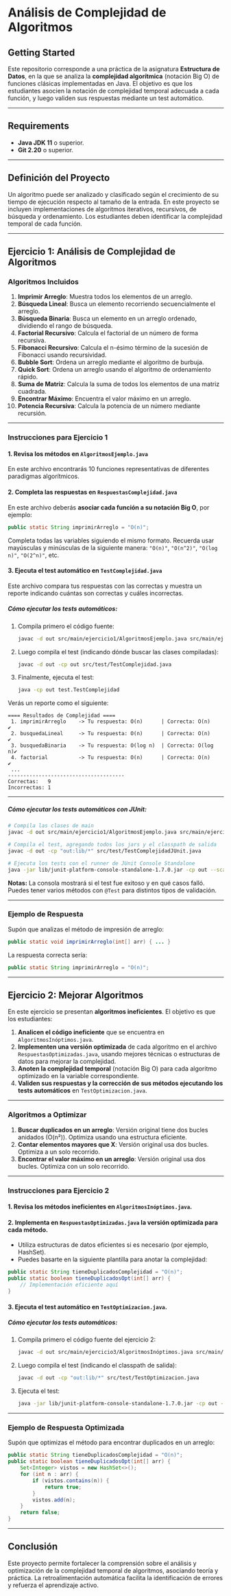 
# Análisis de Complejidad de Algoritmos

## Getting Started

Este repositorio corresponde a una práctica de la asignatura **Estructura de Datos**, en la que se analiza la **complejidad algorítmica** (notación Big O) de funciones clásicas implementadas en Java. El objetivo es que los estudiantes asocien la notación de complejidad temporal adecuada a cada función, y luego validen sus respuestas mediante un test automático.

---

## Requirements

* **Java JDK 11** o superior.
* **Git 2.20** o superior.

---

## Definición del Proyecto

Un algoritmo puede ser analizado y clasificado según el crecimiento de su tiempo de ejecución respecto al tamaño de la entrada. En este proyecto se incluyen implementaciones de algoritmos iterativos, recursivos, de búsqueda y ordenamiento. Los estudiantes deben identificar la complejidad temporal de cada función.

---

## Ejercicio 1: **Análisis de Complejidad de Algoritmos**

### Algoritmos Incluidos

1. **Imprimir Arreglo**: Muestra todos los elementos de un arreglo.
2. **Búsqueda Lineal**: Busca un elemento recorriendo secuencialmente el arreglo.
3. **Búsqueda Binaria**: Busca un elemento en un arreglo ordenado, dividiendo el rango de búsqueda.
4. **Factorial Recursivo**: Calcula el factorial de un número de forma recursiva.
5. **Fibonacci Recursivo**: Calcula el n-ésimo término de la sucesión de Fibonacci usando recursividad.
6. **Bubble Sort**: Ordena un arreglo mediante el algoritmo de burbuja.
7. **Quick Sort**: Ordena un arreglo usando el algoritmo de ordenamiento rápido.
8. **Suma de Matriz**: Calcula la suma de todos los elementos de una matriz cuadrada.
9. **Encontrar Máximo**: Encuentra el valor máximo en un arreglo.
10. **Potencia Recursiva**: Calcula la potencia de un número mediante recursión.

---

### Instrucciones para Ejercicio 1

#### 1. Revisa los métodos en `AlgoritmosEjemplo.java`

En este archivo encontrarás 10 funciones representativas de diferentes paradigmas algorítmicos.

#### 2. Completa las respuestas en `RespuestasComplejidad.java`

En este archivo deberás **asociar cada función a su notación Big O**, por ejemplo:

```java
public static String imprimirArreglo = "O(n)";
```

Completa todas las variables siguiendo el mismo formato.
Recuerda usar mayúsculas y minúsculas de la siguiente manera: `"O(n)"`, `"O(n^2)"`, `"O(log n)"`, `"O(2^n)"`, etc.

#### 3. Ejecuta el test automático en `TestComplejidad.java`

Este archivo compara tus respuestas con las correctas y muestra un reporte indicando cuántas son correctas y cuáles incorrectas.

##### **Cómo ejecutar los tests automáticos:**


1. Compila primero el código fuente:

   ```bash
   javac -d out src/main/ejercicio1/AlgoritmosEjemplo.java src/main/ejercicio1/RespuestasComplejidad.java
   ```
2. Luego compila el test (indicando dónde buscar las clases compiladas):

   ```bash
   javac -d out -cp out src/test/TestComplejidad.java
   ```
3. Finalmente, ejecuta el test:

   ```bash
   java -cp out test.TestComplejidad
   ```

Verás un reporte como el siguiente:

```
==== Resultados de Complejidad ====
 1. imprimirArreglo    -> Tu respuesta: O(n)      | Correcta: O(n)    ✔️
 2. busquedaLineal     -> Tu respuesta: O(n)      | Correcta: O(n)    ✔️
 3. busquedaBinaria    -> Tu respuesta: O(log n)  | Correcta: O(log n)✔️
 4. factorial          -> Tu respuesta: O(n)      | Correcta: O(n)    ✔️
 ...
--------------------------------------
Correctas:   9
Incorrectas: 1
```

---

##### **Cómo ejecutar los tests automáticos con JUnit:**

```bash
# Compila las clases de main
javac -d out src/main/ejercicio1/AlgoritmosEjemplo.java src/main/ejercico1/RespuestasComplejidad.java

# Compila el test, agregando todos los jars y el classpath de salida
javac -d out -cp "out:lib/*" src/test/TestComplejidadJUnit.java

# Ejecuta los tests con el runner de JUnit Console Standalone
java -jar lib/junit-platform-console-standalone-1.7.0.jar -cp out --scan-class-path
```

**Notas:**
La consola mostrará si el test fue exitoso y en qué casos falló.
Puedes tener varios métodos con `@Test` para distintos tipos de validación.

---

### Ejemplo de Respuesta

Supón que analizas el método de impresión de arreglo:

```java
public static void imprimirArreglo(int[] arr) { ... }
```

La respuesta correcta sería:

```java
public static String imprimirArreglo = "O(n)";
```

---

## Ejercicio 2: **Mejorar Algoritmos**

En este ejercicio se presentan **algoritmos ineficientes**. El objetivo es que los estudiantes:

1. **Analicen el código ineficiente** que se encuentra en `AlgoritmosInóptimos.java`.
2. **Implementen una versión optimizada** de cada algoritmo en el archivo `RespuestasOptimizadas.java`, usando mejores técnicas o estructuras de datos para mejorar la complejidad.
3. **Anoten la complejidad temporal** (notación Big O) para cada algoritmo optimizado en la variable correspondiente.
4. **Validen sus respuestas y la corrección de sus métodos ejecutando los tests automáticos** en `TestOptimizacion.java`.

---

### Algoritmos a Optimizar

1. **Buscar duplicados en un arreglo**: Versión original tiene dos bucles anidados (O(n²)). Optimiza usando una estructura eficiente.
2. **Contar elementos mayores que X**: Versión original usa dos bucles. Optimiza a un solo recorrido.
3. **Encontrar el valor máximo en un arreglo**: Versión original usa dos bucles. Optimiza con un solo recorrido.

---

### Instrucciones para Ejercicio 2

#### 1. Revisa los métodos ineficientes en `AlgoritmosInóptimos.java`.

#### 2. Implementa en `RespuestasOptimizadas.java` la **versión optimizada** para cada método.

* Utiliza estructuras de datos eficientes si es necesario (por ejemplo, HashSet).
* Puedes basarte en la siguiente plantilla para anotar la complejidad:

```java
public static String tieneDuplicadosComplejidad = "O(n)";
public static boolean tieneDuplicadosOpt(int[] arr) {
    // Implementación eficiente aquí
}
```

#### 3. Ejecuta el test automático en `TestOptimizacion.java`.

##### **Cómo ejecutar los tests automáticos:**

1. Compila primero el código fuente del ejercicio 2:

   ```bash
   javac -d out src/main/ejercicio3/AlgoritmosInóptimos.java src/main/ejercicio3/RespuestasOptimizadas.java
   ```
2. Luego compila el test (indicando el classpath de salida):

   ```bash
   javac -d out -cp "out:lib/*" src/test/TestOptimizacion.java
   ```
3. Ejecuta el test:

   ```bash
   java -jar lib/junit-platform-console-standalone-1.7.0.jar -cp out --scan-class-path
   ```

---

### Ejemplo de Respuesta Optimizada

Supón que optimizas el método para encontrar duplicados en un arreglo:

```java
public static String tieneDuplicadosComplejidad = "O(n)";
public static boolean tieneDuplicadosOpt(int[] arr) {
    Set<Integer> vistos = new HashSet<>();
    for (int n : arr) {
        if (vistos.contains(n)) {
            return true;
        }
        vistos.add(n);
    }
    return false;
}
```

---

## Conclusión

Este proyecto permite fortalecer la comprensión sobre el análisis y optimización de la complejidad temporal de algoritmos, asociando teoría y práctica. La retroalimentación automática facilita la identificación de errores y refuerza el aprendizaje activo.
